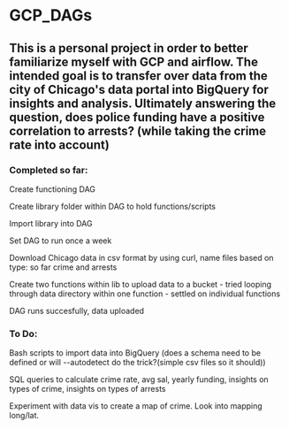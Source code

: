 # GCP_DAGs
<h2>
This is a personal project in order to better familiarize myself with GCP and airflow.  The intended goal is to transfer over data from 
the city of Chicago's data portal into BigQuery for insights and analysis.  Ultimately answering the question, does police funding have a positive
correlation to arrests? (while taking the crime rate into account)
</h2>

<h3>
  Completed so far:
</h3>
<p>Create functioning DAG</p>
<p>Create library folder within DAG to hold functions/scripts</p>
<p>Import library into DAG</p>
<p>Set DAG to run once a week</p>
<p>Download Chicago data in csv format by using curl, name files based on type: so far crime and arrests</p>
<p>Create two functions within lib to upload data to a bucket - 
  tried looping through data directory within one function - settled on individual functions</p>
<p>DAG runs succesfully, data uploaded</p>

<h3>To Do:</h3>
<p>Bash scripts to import data into BigQuery (does a schema need to be defined or will --autodetect do the trick?(simple csv files so it should))</p>
<p>SQL queries to calculate crime rate, avg sal, yearly funding, insights on types of crime, insights on types of arrests</p>
<p>Experiment with data vis to create a map of crime.  Look into mapping long/lat.</p>
